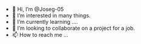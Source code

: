 - 👋 Hi, I’m @Joseg-05
- 👀 I’m interested in many things.
- 🌱 I’m currently learning ....
- 💞️ I’m looking to collaborate on a project for a job.
- 📫 How to reach me ...

<!---
Joseg-05/Joseg-05 is a ✨ special ✨ repository because its `README.md` (this file) appears on your GitHub profile.
You can click the Preview link to take a look at your changes.
--->
